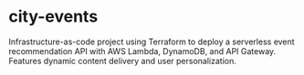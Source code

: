 # city-events
Infrastructure-as-code project using Terraform to deploy a serverless event recommendation API with AWS Lambda, DynamoDB, and API Gateway. Features dynamic content delivery and user personalization.
